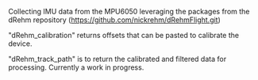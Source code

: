 Collecting IMU data from the MPU6050 leveraging the packages from the dRehm repository (https://github.com/nickrehm/dRehmFlight.git)

"dRehm_calibration" returns offsets that can be pasted to calibrate the device.

"dRehm_track_path" is to return the calibrated and filtered data for processing. Currently a work in progress.